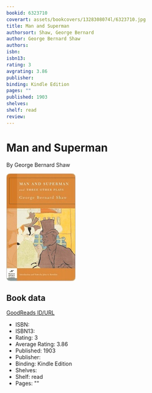```yaml
---
bookid: 6323710
coverart: assets/bookcovers/1328308074l/6323710.jpg
title: Man and Superman
authorsort: Shaw, George Bernard
author: George Bernard Shaw
authors: 
isbn: 
isbn13: 
rating: 3
avgrating: 3.86
publisher: 
binding: Kindle Edition
pages: ""
published: 1903
shelves: 
shelf: read
review: 
---
```


# Man and Superman

By George Bernard Shaw

![](../../assets/bookcovers/1328308074l/6323710.jpg)

## Book data

[GoodReads ID/URL](https://www.goodreads.com/book/show/6323710)

- ISBN: 
- ISBN13: 
- Rating: 3
- Average Rating: 3.86
- Published: 1903
- Publisher: 
- Binding: Kindle Edition
- Shelves: 
- Shelf: read
- Pages: ""

